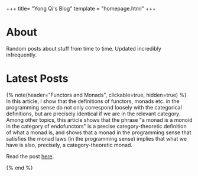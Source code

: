 +++
title= "Yong Qi's Blog"
template = "homepage.html"
+++

# About
Random posts about stuff from time to time. Updated incredibly infrequently.

# Latest Posts

{% note(header="Functors and Monads", clickable=true, hidden=true) %}
In this article, I show that the definitions of functors, monads etc. in the programming sense do not only correspond loosely with the categorical definitions, but are precisely identical if we are in the relevant category. Among other topics, this article shows that the phrase "a monad is a monoid in the category of endofunctors" is a precise category-theoretic definition of what a monad is, and shows that a monad in the programming sense that satisfies the monad laws (in the programming sense) implies that what we have is also, precisely, a category-theoretic monad.

Read the post [here](@/posts/monads.md).

{% end %}

